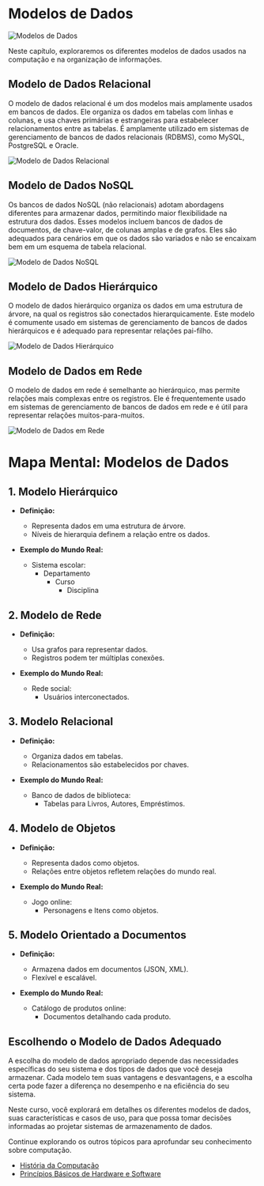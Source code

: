 # Modelos de Dados

![Modelos de Dados](imagens/modelos-dados.jpg)

Neste capítulo, exploraremos os diferentes modelos de dados usados na computação e na organização de informações.

## Modelo de Dados Relacional

O modelo de dados relacional é um dos modelos mais amplamente usados em bancos de dados. Ele organiza os dados em tabelas com linhas e colunas, e usa chaves primárias e estrangeiras para estabelecer relacionamentos entre as tabelas. É amplamente utilizado em sistemas de gerenciamento de bancos de dados relacionais (RDBMS), como MySQL, PostgreSQL e Oracle.

![Modelo de Dados Relacional](imagens/modelo-dados-relacional.jpg)

## Modelo de Dados NoSQL

Os bancos de dados NoSQL (não relacionais) adotam abordagens diferentes para armazenar dados, permitindo maior flexibilidade na estrutura dos dados. Esses modelos incluem bancos de dados de documentos, de chave-valor, de colunas amplas e de grafos. Eles são adequados para cenários em que os dados são variados e não se encaixam bem em um esquema de tabela relacional.

![Modelo de Dados NoSQL](imagens/modelo-dados-nosql.jpg)

## Modelo de Dados Hierárquico

O modelo de dados hierárquico organiza os dados em uma estrutura de árvore, na qual os registros são conectados hierarquicamente. Este modelo é comumente usado em sistemas de gerenciamento de bancos de dados hierárquicos e é adequado para representar relações pai-filho.

![Modelo de Dados Hierárquico](imagens/modelo-dados-hierarquico.jpg)

## Modelo de Dados em Rede

O modelo de dados em rede é semelhante ao hierárquico, mas permite relações mais complexas entre os registros. Ele é frequentemente usado em sistemas de gerenciamento de bancos de dados em rede e é útil para representar relações muitos-para-muitos.

![Modelo de Dados em Rede](imagens/modelo-dados-rede.jpg)

# Mapa Mental: Modelos de Dados

## 1. Modelo Hierárquico

- **Definição:**
  - Representa dados em uma estrutura de árvore.
  - Níveis de hierarquia definem a relação entre os dados.

- **Exemplo do Mundo Real:**
  - Sistema escolar:
    - Departamento
      - Curso
        - Disciplina

## 2. Modelo de Rede

- **Definição:**
  - Usa grafos para representar dados.
  - Registros podem ter múltiplas conexões.

- **Exemplo do Mundo Real:**
  - Rede social:
    - Usuários interconectados.

## 3. Modelo Relacional

- **Definição:**
  - Organiza dados em tabelas.
  - Relacionamentos são estabelecidos por chaves.

- **Exemplo do Mundo Real:**
  - Banco de dados de biblioteca:
    - Tabelas para Livros, Autores, Empréstimos.

## 4. Modelo de Objetos

- **Definição:**
  - Representa dados como objetos.
  - Relações entre objetos refletem relações do mundo real.

- **Exemplo do Mundo Real:**
  - Jogo online:
    - Personagens e Itens como objetos.

## 5. Modelo Orientado a Documentos

- **Definição:**
  - Armazena dados em documentos (JSON, XML).
  - Flexível e escalável.

- **Exemplo do Mundo Real:**
  - Catálogo de produtos online:
    - Documentos detalhando cada produto.





## Escolhendo o Modelo de Dados Adequado

A escolha do modelo de dados apropriado depende das necessidades específicas do seu sistema e dos tipos de dados que você deseja armazenar. Cada modelo tem suas vantagens e desvantagens, e a escolha certa pode fazer a diferença no desempenho e na eficiência do seu sistema.

Neste curso, você explorará em detalhes os diferentes modelos de dados, suas características e casos de uso, para que possa tomar decisões informadas ao projetar sistemas de armazenamento de dados.


Continue explorando os outros tópicos para aprofundar seu conhecimento sobre computação.

- [História da Computação](historia-computacao.md)
- [Princípios Básicos de Hardware e Software](principios-hardware-software.md)
